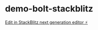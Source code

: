 # demo-bolt-stackblitz

[Edit in StackBlitz next generation editor ⚡️](https://stackblitz.com/~/github.com/lemonsagency/demo-bolt-stackblitz)